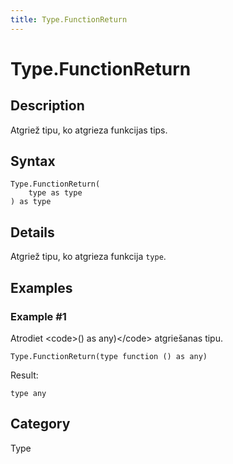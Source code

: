 ```yaml
---
title: Type.FunctionReturn
---
```


# Type.FunctionReturn


## Description

Atgriež tipu, ko atgrieza funkcijas tips.


## Syntax

```powerquery
Type.FunctionReturn(
    type as type
) as type
```


## Details

Atgriež tipu, ko atgrieza funkcija <code>type</code>.


## Examples

### Example #1 
Atrodiet &lt;code&gt;() as any)&lt;/code&gt; atgriešanas tipu.
```powerquery
Type.FunctionReturn(type function () as any)
```

Result: 
```powerquery
type any
```




## Category
Type
